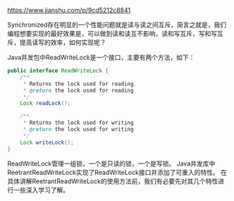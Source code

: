 





https://www.jianshu.com/p/9cd5212c8841



Synchronized存在明显的一个性能问题就是读与读之间互斥，简言之就是，我们编程想要实现的最好效果是，可以做到读和读互不影响，读和写互斥，写和写互斥，提高读写的效率，如何实现呢？



Java并发包中ReadWriteLock是一个接口，主要有两个方法，如下：

```java
public interface ReadWriteLock {
    /**
     * Returns the lock used for reading.
     * @return the lock used for reading
     */
    Lock readLock();

    /**
     * Returns the lock used for writing.
     * @return the lock used for writing
     */
    Lock writeLock();
}
```

ReadWriteLock管理一组锁，一个是只读的锁，一个是写锁。
Java并发库中ReetrantReadWriteLock实现了ReadWriteLock接口并添加了可重入的特性。
在具体讲解ReetrantReadWriteLock的使用方法前，我们有必要先对其几个特性进行一些深入学习了解。











